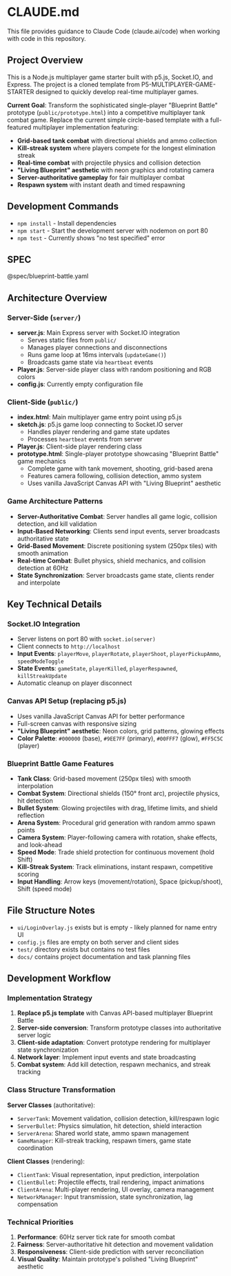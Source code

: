 # CLAUDE.md

This file provides guidance to Claude Code (claude.ai/code) when working with code in this repository.

## Project Overview

This is a Node.js multiplayer game starter built with p5.js, Socket.IO, and Express. The project is a cloned template from P5-MULTIPLAYER-GAME-STARTER designed to quickly develop real-time multiplayer games.

**Current Goal**: Transform the sophisticated single-player "Blueprint Battle" prototype (`public/prototype.html`) into a competitive multiplayer tank combat game. Replace the current simple circle-based template with a full-featured multiplayer implementation featuring:

- **Grid-based tank combat** with directional shields and ammo collection
- **Kill-streak system** where players compete for the longest elimination streak
- **Real-time combat** with projectile physics and collision detection
- **"Living Blueprint" aesthetic** with neon graphics and rotating camera
- **Server-authoritative gameplay** for fair multiplayer combat
- **Respawn system** with instant death and timed respawning

## Development Commands

- `npm install` - Install dependencies
- `npm start` - Start the development server with nodemon on port 80
- `npm test` - Currently shows "no test specified" error

## SPEC 
@spec/blueprint-battle.yaml

## Architecture Overview

### Server-Side (`server/`)
- **server.js**: Main Express server with Socket.IO integration
  - Serves static files from `public/`
  - Manages player connections and disconnections
  - Runs game loop at 16ms intervals (`updateGame()`)
  - Broadcasts game state via `heartbeat` events
- **Player.js**: Server-side player class with random positioning and RGB colors
- **config.js**: Currently empty configuration file

### Client-Side (`public/`)
- **index.html**: Main multiplayer game entry point using p5.js
- **sketch.js**: p5.js game loop connecting to Socket.IO server
  - Handles player rendering and game state updates
  - Processes `heartbeat` events from server
- **Player.js**: Client-side player rendering class
- **prototype.html**: Single-player prototype showcasing "Blueprint Battle" game mechanics
  - Complete game with tank movement, shooting, grid-based arena
  - Features camera following, collision detection, ammo system
  - Uses vanilla JavaScript Canvas API with "Living Blueprint" aesthetic

### Game Architecture Patterns
- **Server-Authoritative Combat**: Server handles all game logic, collision detection, and kill validation
- **Input-Based Networking**: Clients send input events, server broadcasts authoritative state
- **Grid-Based Movement**: Discrete positioning system (250px tiles) with smooth animation
- **Real-time Combat**: Bullet physics, shield mechanics, and collision detection at 60Hz
- **State Synchronization**: Server broadcasts game state, clients render and interpolate

## Key Technical Details

### Socket.IO Integration
- Server listens on port 80 with `socket.io(server)`
- Client connects to `http://localhost` 
- **Input Events**: `playerMove`, `playerRotate`, `playerShoot`, `playerPickupAmmo`, `speedModeToggle`
- **State Events**: `gameState`, `playerKilled`, `playerRespawned`, `killStreakUpdate`
- Automatic cleanup on player disconnect

### Canvas API Setup (replacing p5.js)
- Uses vanilla JavaScript Canvas API for better performance
- Full-screen canvas with responsive sizing
- **"Living Blueprint" aesthetic**: Neon colors, grid patterns, glowing effects
- **Color Palette**: `#000000` (base), `#9EE7FF` (primary), `#00FFF7` (glow), `#FF5C5C` (player)

### Blueprint Battle Game Features
- **Tank Class**: Grid-based movement (250px tiles) with smooth interpolation
- **Combat System**: Directional shields (150° front arc), projectile physics, hit detection
- **Bullet System**: Glowing projectiles with drag, lifetime limits, and shield reflection
- **Arena System**: Procedural grid generation with random ammo spawn points
- **Camera System**: Player-following camera with rotation, shake effects, and look-ahead
- **Speed Mode**: Trade shield protection for continuous movement (hold Shift)
- **Kill-Streak System**: Track eliminations, instant respawn, competitive scoring
- **Input Handling**: Arrow keys (movement/rotation), Space (pickup/shoot), Shift (speed mode)

## File Structure Notes

- `ui/LoginOverlay.js` exists but is empty - likely planned for name entry UI
- `config.js` files are empty on both server and client sides
- `test/` directory exists but contains no test files
- `docs/` contains project documentation and task planning files

## Development Workflow

### Implementation Strategy
1. **Replace p5.js template** with Canvas API-based multiplayer Blueprint Battle
2. **Server-side conversion**: Transform prototype classes into authoritative server logic
3. **Client-side adaptation**: Convert prototype rendering for multiplayer state synchronization
4. **Network layer**: Implement input events and state broadcasting
5. **Combat system**: Add kill detection, respawn mechanics, and streak tracking

### Class Structure Transformation
**Server Classes** (authoritative):
- `ServerTank`: Movement validation, collision detection, kill/respawn logic
- `ServerBullet`: Physics simulation, hit detection, shield interaction
- `ServerArena`: Shared world state, ammo spawn management
- `GameManager`: Kill-streak tracking, respawn timers, game state coordination

**Client Classes** (rendering):
- `ClientTank`: Visual representation, input prediction, interpolation
- `ClientBullet`: Projectile effects, trail rendering, impact animations
- `ClientArena`: Multi-player rendering, UI overlay, camera management
- `NetworkManager`: Input transmission, state synchronization, lag compensation

### Technical Priorities
1. **Performance**: 60Hz server tick rate for smooth combat
2. **Fairness**: Server-authoritative hit detection and movement validation
3. **Responsiveness**: Client-side prediction with server reconciliation
4. **Visual Quality**: Maintain prototype's polished "Living Blueprint" aesthetic